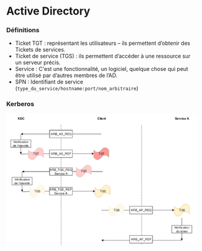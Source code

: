# Active Directory

### Définitions

* Ticket TGT : représentant les utilisateurs – ils permettent d’obtenir des Tickets de services.
* Ticket de service (TGS) : ils permettent d’accéder à une ressource sur un serveur précis.
* Service : C'est une fonctionnalité, un logiciel, quelque chose qui peut être utilisé par d’autres membres de l’AD.
* SPN : Identifiant de service (`type_du_service/hostname:port/nom_arbitraire`)

### Kerberos

![Fonctionnement simplifié de Kerberos](../../.gitbook/assets/Kerb.png)
